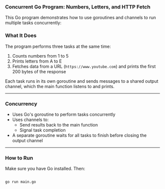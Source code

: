 ### Concurrent Go Program: Numbers, Letters, and HTTP Fetch

This Go program demonstrates how to use goroutines and channels to run multiple tasks concurrently:

### What It Does

The program performs three tasks at the same time:

1. Counts numbers from 1 to 5
2. Prints letters from A to E
3. Fetches data from a URL (`https://www.youtube.com`) and prints the first 200 bytes of the response

Each task runs in its own goroutine and sends messages to a shared output channel, which the main function listens to and prints.

---

###  Concurrency

- Uses Go's goroutine to perform tasks concurrently
- Uses channels to:
  - Send results back to the main function
  - Signal task completion
- A separate goroutine waits for all tasks to finish before closing the output channel

---

###  How to Run

Make sure you have Go installed. Then:

```bash

go run main.go
